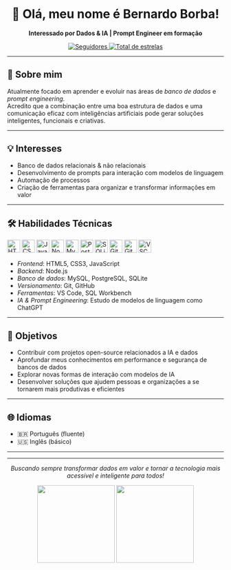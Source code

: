 <!-- Banner/Profile image (adicione sua imagem se quiser) -->
<p align="center">
  <!-- <img src="URL_DA_SUA_IMAGEM" width="150" style="border-radius: 50%"/> -->
</p>

<h1 align="center">👋 Olá, meu nome é Bernardo Borba!</h1>
<p align="center"><b>Interessado por Dados & IA | Prompt Engineer em formação</b></p>

<p align="center">
  <a href="https://github.com/BernardoBorbaR?tab=followers">
    <img alt="Seguidores" src="https://custom-icon-badges.demolab.com/github/followers/BernardoBorbaR?color=236ad3&labelColor=1155ba&style=for-the-badge&logo=github&label=Seguidores&logoColor=white"/>
  </a>
  <a href="https://github.com/BernardoBorbaR?tab=repositories&sort=stargazers">
    <img alt="Total de estrelas" src="https://custom-icon-badges.demolab.com/github/stars/BernardoBorbaR?color=55960c&style=for-the-badge&labelColor=488207&logo=star&label=estrelas"/>
  </a>
</p>

---

## 🚀 Sobre mim

Atualmente focado em aprender e evoluir nas áreas de *banco de dados* e *prompt engineering*.  
Acredito que a combinação entre uma boa estrutura de dados e uma comunicação eficaz com inteligências artificiais pode gerar soluções inteligentes, funcionais e criativas.

---

## 💡 Interesses

- Banco de dados relacionais & não relacionais
- Desenvolvimento de prompts para interação com modelos de linguagem
- Automação de processos
- Criação de ferramentas para organizar e transformar informações em valor

---

## 🛠 Habilidades Técnicas

<p>
  <img alt="HTML5" title="HTML5" width="30px" src="https://cdn.jsdelivr.net/gh/devicons/devicon/icons/html5/html5-original.svg"/>
  <img alt="CSS3" title="CSS3" width="30px" src="https://cdn.jsdelivr.net/gh/devicons/devicon/icons/css3/css3-original.svg"/>
  <img alt="JavaScript" title="JavaScript" width="30px" src="https://cdn.jsdelivr.net/gh/devicons/devicon/icons/javascript/javascript-original.svg"/>
  <img alt="Node.js" title="Node.js" width="30px" src="https://cdn.jsdelivr.net/gh/devicons/devicon/icons/nodejs/nodejs-original.svg"/>
  <img alt="MySQL" title="MySQL" width="30px" src="https://cdn.jsdelivr.net/gh/devicons/devicon/icons/mysql/mysql-original.svg"/>
  <img alt="PostgreSQL" title="PostgreSQL" width="30px" src="https://cdn.jsdelivr.net/gh/devicons/devicon/icons/postgresql/postgresql-original.svg"/>
  <img alt="SQLite" title="SQLite" width="30px" src="https://cdn.jsdelivr.net/gh/devicons/devicon/icons/sqlite/sqlite-original.svg"/>
  <img alt="Git" title="Git" width="30px" src="https://cdn.jsdelivr.net/gh/devicons/devicon/icons/git/git-original.svg"/>
  <img alt="GitHub" title="GitHub" width="30px" src="https://cdn.jsdelivr.net/gh/devicons/devicon/icons/github/github-original.svg"/>
  <img alt="VSCode" title="VS Code" width="30px" src="https://cdn.jsdelivr.net/gh/devicons/devicon/icons/vscode/vscode-original.svg"/>
</p>

- *Frontend*: HTML5, CSS3, JavaScript  
- *Backend*: Node.js  
- *Banco de dados*: MySQL, PostgreSQL, SQLite  
- *Versionamento*: Git, GitHub  
- *Ferramentas*: VS Code, SQL Workbench  
- *IA & Prompt Engineering*: Estudo de modelos de linguagem como ChatGPT  

---

## 🎯 Objetivos

- Contribuir com projetos open-source relacionados a IA e dados
- Aprofundar meus conhecimentos em performance e segurança de bancos de dados
- Explorar novas formas de interação com modelos de IA
- Desenvolver soluções que ajudem pessoas e organizações a se tornarem mais produtivas e eficientes

---

## 🌐 Idiomas

- 🇧🇷 Português (fluente)
- 🇺🇸 Inglês (básico)

---

<!-- Se quiser, adicione seus links de redes sociais abaixo, removendo os comentários -->
<!-- 
## 🌎 Onde me encontrar
[LinkedIn](#) • [Twitter](#) • [Portfólio](#) 
-->

---

<p align="center">
  <i>Buscando sempre transformar dados em valor e tornar a tecnologia mais acessível e inteligente para todos!</i>
</p>

<!-- Estatísticas do GitHub -->
<p align="center">
  <img src="https://github-readme-stats.vercel.app/api?username=BernardoBorbaR&show_icons=true&theme=tokyonight&include_all_commits=true&locale=pt-br" height="180"/>
  <img src="https://github-readme-stats.vercel.app/api/top-langs/?username=BernardoBorbaR&theme=tokyonight&layout=compact" height="180"/>
</p>
